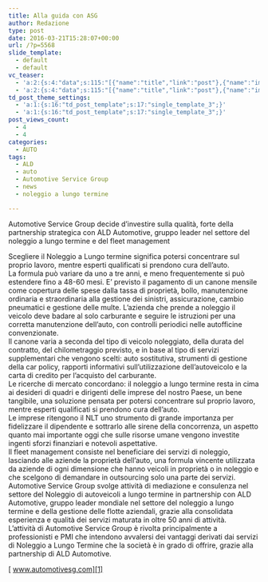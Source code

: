 ```yaml
---
title: Alla guida con ASG
author: Redazione
type: post
date: 2016-03-21T15:28:07+00:00
url: /?p=5568
slide_template:
  - default
  - default
vc_teaser:
  - 'a:2:{s:4:"data";s:115:"[{"name":"title","link":"post"},{"name":"image","image":"featured","link":"none"},{"name":"text","mode":"excerpt"}]";s:7:"bgcolor";s:0:"";}'
  - 'a:2:{s:4:"data";s:115:"[{"name":"title","link":"post"},{"name":"image","image":"featured","link":"none"},{"name":"text","mode":"excerpt"}]";s:7:"bgcolor";s:0:"";}'
td_post_theme_settings:
  - 'a:1:{s:16:"td_post_template";s:17:"single_template_3";}'
  - 'a:1:{s:16:"td_post_template";s:17:"single_template_3";}'
post_views_count:
  - 4
  - 4
categories:
  - AUTO
tags:
  - ALD
  - auto
  - Automotive Service Group
  - news
  - noleggio a lungo termine

---
```

Automotive Service Group decide d’investire sulla qualità, forte della partnership strategica con ALD Automotive, gruppo leader nel settore del noleggio a lungo termine e del fleet management

Scegliere il Noleggio a Lungo termine significa potersi concentrare sul proprio lavoro, mentre esperti qualificati si prendono cura dell’auto.  
La formula può variare da uno a tre anni, e meno frequentemente si può estendere fino a 48-60 mesi. E’ previsto il pagamento di un canone mensile come copertura delle spese dalla tassa di proprietà, bollo, manutenzione ordinaria e straordinaria alla gestione dei sinistri, assicurazione, cambio pneumatici e gestione delle multe. L’azienda che prende a noleggio il veicolo deve badare al solo carburante e seguire le istruzioni per una corretta manutenzione dell’auto, con controlli periodici nelle autofficine convenzionate.  
Il canone varia a seconda del tipo di veicolo noleggiato, della durata del contratto, del chilometraggio previsto, e in base al tipo di servizi supplementari che vengono scelti: auto sostitutiva, strumenti di gestione della car policy, rapporti informativi sull’utilizzazione dell’autoveicolo e la carta di credito per l’acquisto del carburante.  
Le ricerche di mercato concordano: il noleggio a lungo termine resta in cima ai desideri di quadri e dirigenti delle imprese del nostro Paese, un bene tangibile, una soluzione pensata per potersi concentrare sul proprio lavoro, mentre esperti qualificati si prendono cura dell’auto.  
Le imprese ritengono il NLT uno strumento di grande importanza per fidelizzare il dipendente e sottrarlo alle sirene della concorrenza, un aspetto quanto mai importante oggi che sulle risorse umane vengono investite ingenti sforzi finanziari e notevoli aspettative.  
Il fleet management consiste nel beneficiare dei servizi di noleggio, lasciando alle aziende la proprietà dell’auto, una formula vincente utilizzata da aziende di ogni dimensione che hanno veicoli in proprietà o in noleggio e che scelgono di demandare in outsourcing solo una parte dei servizi.  
Automotive Service Group svolge attività di mediazione e consulenza nel settore del Noleggio di autoveicoli a lungo termine in partnership con ALD Automotive, gruppo leader mondiale nel settore del noleggio a lungo termine e della gestione delle flotte aziendali, grazie alla consolidata esperienza e qualità dei servizi maturata in oltre 50 anni di attività.  
L’attività di Automotive Service Group è rivolta principalmente a professionisti e PMI che intendono avvalersi dei vantaggi derivati dai servizi di Noleggio a Lungo Termine che la società è in grado di offrire, grazie alla partnership di ALD Automotive.

[ www.automotivesg.com][1]

 [1]: https://www.automotivesg.com